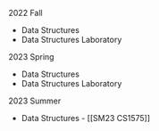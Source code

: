 
2022 Fall
* Data Structures
* Data Structures Laboratory
  
2023 Spring
* Data Structures
* Data Structures Laboratory
  
2023 Summer 
* Data Structures - [[SM23 CS1575]]